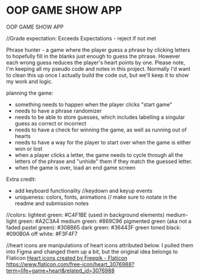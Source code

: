 # OOP GAME SHOW APP
 OOP GAME SHOW APP

//Grade expectation: Exceeds Expectations - reject if not met

Phrase hunter - a game where the player guess a phrase by clicking letters to hopefully fill in the blanks just enough to guess the phrase. However each wrong guess reduces the player's heart points by one. 
Please note, I'm keeping all my pseudo code and notes in this project. Normally I'd want to clean this up once I actually build the code out, but we'll keep it to show my work and logic.

planning the game:
- something needs to happen when the player clicks "start game"
- needs to have a phrase randomizer
- needs to be able to store guesses, which includes labelling a singular guess as correct or incorrect
- needs to have a check for winning the game, as well as running out of hearts
- needs to have a way for the player to start over when the game is either won or lost
- when a player clicks a letter, the game needs to cycle through all the letters of the phrase and "unhide" them if they match the guessed letter. 
- when the game is over, load an end game screen 

Extra credit:
- add keyboard functionality //keydown and keyup events
- uniqueness: colors, fonts, animations // make sure to notate in the readme and submission notes

//colors:
lightest green: #C4F1BE (used in background elements)
medium-light green: #A2C3A4
medium green: #869C96
pigmented green (aka not a faded pastel green): #308B65
dark green: #36443F
green toned black: #090B0A
off white: #F3F4F7

//heart icons are manipulations of heart icons attributed below. I pulled them into Figma and changed them up a bit, but the original idea belongs to Flaticon
<a href="https://www.flaticon.com/free-icons/heart" title="heart icons">Heart icons created by Freepik - Flaticon</a>
https://www.flaticon.com/free-icon/heart_3076988?term=life+game+heart&related_id=3076988



